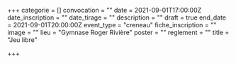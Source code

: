 +++
categorie = []
convocation = ""
date = 2021-09-01T17:00:00Z
date_inscription = ""
date_tirage = ""
description = ""
draft = true
end_date = 2021-09-01T20:00:00Z
event_type = "creneau"
fiche_inscription = ""
image = ""
lieu = "Gymnase Roger Rivière"
poster = ""
reglement = ""
title = "Jeu libre"

+++
